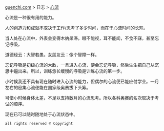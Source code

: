 [guenchi.com](https://guenchi.github.io) > 日志 > [心流](0x7c00.md)

心流是一种很有用的能力。

人的创造力和成就不取决于工作/思考了多少时间，而在于心流时间的长短。

当人处在心流中，外表会变得木纳呆滞。眼不能视，耳不能闻，不食不寐，甚至忘记呼吸。

道德经云：大智若愚。女朋友云：像个智障一样。

忘记呼吸是初级心流的大敌，一旦进入心流，便会忘记呼吸，然后生生把自己从沉思中逼出来。所以，训练悠长缓慢的呼吸是训练心流的第一步。

小时候我还不具有现在随时进入心流的能力，但偶尔的心流便已能应付学业。一月左右的密集心流便能在国家级奥赛拔下头筹。

可惜小时候身体太差，不足以支持数月的心流思考。所以各科奥赛的名次取决于考试的顺序。

现在已可以随时随地处于心流状态中。

```
all rights reserved © Copyright
```
